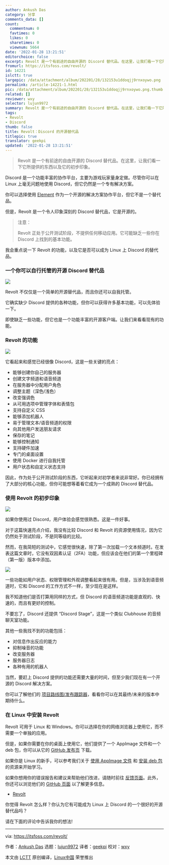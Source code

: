 ```yaml
---
author: Ankush Das
category: 分享
comments_data: []
count:
  commentnum: 0
  favtimes: 0
  likes: 0
  sharetimes: 0
  viewnum: 5664
date: '2022-01-28 13:21:51'
editorchoice: false
excerpt: Revolt 是一个有前途的自由开源的 Discord 替代品。在这里，让我们看一下它所提供的东西以及它的初步印象。
fromurl: https://itsfoss.com/revolt/
id: 14221
islctt: true
largepic: /data/attachment/album/202201/28/132153u1ddoqjj9rnxoywo.png
permalink: /article-14221-1.html
pic: /data/attachment/album/202201/28/132153u1ddoqjj9rnxoywo.png.thumb.jpg
related: []
reviewer: wxy
selector: lujun9972
summary: Revolt 是一个有前途的自由开源的 Discord 替代品。在这里，让我们看一下它所提供的东西以及它的初步印象。
tags:
- Revolt
- Discord
thumb: false
title: Revolt：Discord 的开源替代品
titlepic: true
translator: geekpi
updated: '2022-01-28 13:21:51'
---
```



> 
> Revolt 是一个有前途的自由开源的 Discord 替代品。在这里，让我们看一下它所提供的东西以及它的初步印象。
> 
> 
> 


Discord 是一个功能丰富的协作平台，主要为游戏玩家量身定做。尽管你可以在 Linux 上毫无问题地使用 Discord，但它仍然是一个专有解决方案。


你可以选择使用 [Element](https://itsfoss.com/element/) 作为一个开源的解决方案协作平台，但它不是一个替代品。


但是，Revolt 是一个令人印象深刻的 Discord 替代品，它是开源的。



> 
> 注意：
> 
> 
> Revolt 正处于公开测试阶段，不提供任何移动应用。它可能缺乏一些你在 Discord 上找到的基本功能。
> 
> 
> 


我会重点说一下 Revolt 的功能，以及它是否可以成为 Linux 上 Discord 的替代品。


### 一个你可以自行托管的开源 Discord 替代品


![](/data/attachment/album/202201/28/132153u1ddoqjj9rnxoywo.png)


Revolt 不仅仅是一个简单的开源替代品，而且你还可以自我托管。


它确实缺少 Discord 提供的各种功能，但你可以获得许多基本功能，可以先体验一下。


即使缺乏一些功能，但它也是一个功能丰富的开源客户端。让我们来看看现有的功能。


### Revolt 的功能


![](/data/attachment/album/202201/28/132155uy4y080gykx08jwe.png)


它看起来和感觉已经很像 Discord，这是一些关键的亮点：


* 能够创建你自己的服务器
* 创建文字频道和语音频道
* 在服务器中分配用户角色
* 调整主题（深色/浅色）
* 改变强调色
* 从可用选项中管理字体和表情包
* 支持自定义 CSS
* 能够添加机器人
* 易于管理文本/语音频道的权限
* 向其他用户发送朋友请求
* 保存的笔记
* 能够控制通知
* 支持硬件加速
* 专门的桌面设置
* 使用 Docker 进行自我托管
* 用户状态和自定义状态支持


因此，作为处于公开测试阶段的东西，它听起来对初学者来说非常好。你已经拥有了大部分的核心功能，但你可能想等着看它成为一个成熟的 Discord 替代品。


### 使用 Revolt 的初步印象


![](/data/attachment/album/202201/28/132157g7h7177y375uw557.png)


如果你使用过 Discord，用户体验会感觉很熟悉。这是一件好事。


对于这篇快速亮点介绍，我没有比较 Discord 和 Revolt 的资源使用情况，因为它仍然处于测试阶段，不是同等级的比较。


然而，在我简短的测试中，它感觉很快速，除了第一次加载一个文本频道时。在发表这篇文章时，它没有双因素认证（2FA）功能，但应该会在他们的第一个里程碑（第一版）版本中添加。


![](/data/attachment/album/202201/28/132158wngca6ok636h64c5.png)


一些功能如用户状态、权限管理和外观调整看起来很有用。但是，当涉及到语音频道时，它和 Discord 的工作方式不一样，至少现在是这样。


我不知道他们是否打算用同样的方式，但 Discord 的语音频道功能是直观的、快速的，而且有更好的控制。


不要忘了，Discord 还提供 “Discord Stage”，这是一个类似 Clubhouse 的音频聊天室功能。


其他一些我找不到的功能包括：


* 对信息作出反应的能力
* 抑制噪音的功能
* 改变服务器
* 服务器日志
* 各种有用的机器人


当然，要赶上 Discord 提供的功能还需要大量的时间，但至少我们现在有一个开源的 Discord 解决方案。


你可以了解他们的 [项目路线图/发布跟踪器](https://github.com/orgs/revoltchat/projects/2)，看看你可以在其最终/未来的版本中期待什么。


### 在 Linux 中安装 Revolt


Revolt 可用于 Linux 和 Windows。你可以选择在你的网络浏览器上使用它，而不需要一个单独的应用。


但是，如果你需要在你的桌面上使用它，他们提供了一个 AppImage 文件和一个 deb 包，你可以从它的 [GitHub 发布页](https://github.com/revoltchat/desktop/releases/tag/v1.0.2) 下载。


如果你是 Linux 的新手，可以参考我们关于 [使用 AppImage 文件](https://itsfoss.com/use-appimage-linux/) 和 [安装 deb 包](https://itsfoss.com/install-deb-files-ubuntu/) 的资源来开始学习。


如果你想用你的错误报告和建议来帮助他们改进，请随时前往 [反馈页面](https://app.revolt.chat/settings/feedback)。此外，你还可以浏览他们的 [GitHub 页面](https://github.com/revoltchat) 以了解更多信息。


* [Revolt](https://revolt.chat)


你觉得 Revolt 怎么样？你认为它有可能成为 Linux 上 Discord 的一个很好的开源替代品吗？


请在下面的评论中告诉我你的想法!




---


via: <https://itsfoss.com/revolt/>


作者：[Ankush Das](https://itsfoss.com/author/ankush/) 选题：[lujun9972](https://github.com/lujun9972) 译者：[geekpi](https://github.com/geekpi) 校对：[wxy](https://github.com/wxy)


本文由 [LCTT](https://github.com/LCTT/TranslateProject) 原创编译，[Linux中国](https://linux.cn/) 荣誉推出